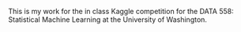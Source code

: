 This is my work for the in class Kaggle competition for the DATA 558: Statistical Machine Learning at the University of Washington.
